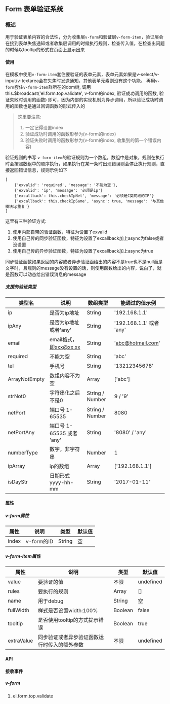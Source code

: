 ## Form 表单验证系统

### 概述
用于验证表单内容的合法性，分为收集层`v-form`和验证层`v-form-item`，验证层会在接到表单失焦通知或者收集层调用的时候执行规则，检查传入值，在检查出问题的时候以tooltip的形式在页面上显示出来

#### 使用
在模板中使用`v-form-item`套住要验证的表单元素，表单元素如果是v-select/v-input/v-textarea会在失焦时发送通知，其他表单元素则没有这个功能。
再用`v-form`套住`v-form-item`群所在的dom树, 调用 this.$broadcast('el.form.top.validate', v-form的index, 验证成功调用的函数, 验证失败时调用的函数) 即可，因为内部的实现机制为异步调用，所以验证成功时调用的函数也是通过回调函数的形式传入的
> 这里要注意: 
> 1. 一定记得设置index
> 2. 验证成功时调用的函数形参为(v-form的index)
> 3. 验证失败时调用的函数形参为(v-form的index, 收集到的第一个错误内容)

验证规则的书写
`v-form-item`的验证规则为一个数组，数组中是对象，规则在执行时会按照数组中的顺序执行，如果执行在某一条时出现错误则会停止执行规则，直接返回错误信息，规则示例如下
```
[
    {'exvalid': 'required', 'message': '不能为空'},
    {'exvalid': 'ip', 'message': '必须是ip'}
    {'excallback': this.checkIpNet', 'message': '必须是C类网段的IP'}
    {'excallback': this.checkIpSame', 'async': true, 'message': '与其他模块ip重复'}
]
```

这里有三种验证方式: 
1. 使用内部自带的验证函数，特征为设置了exvalid
2. 使用自己传的同步验证函数，特征为设置了excallback加上async为false或者没设置
3. 使用自己传的异步验证函数，特征为设置了excallback加上async为true

同步验证函数如果返回的内容或者异步验证函给出的内容不是true也不是null而是文字时，且规则的message没有设置的话，则使用函数给出的内容，说白了，就是函数可以动态给出错误消息的message

##### 支援的验证类型
类型名 | 说明 | 数组类型 | 能通过的值示例
------------ | ------------- | ------------- | -------------
ip | 是否为ip地址 | String | '192.168.1.1'
ipAny | 是否为ip地址或者'any' | String | '192.168.1.1' 或者 'any'
email | email格式，即xxx@xx.xx | String | 'abc@hotmail.com'
required | 不能为空 | String | 'abc'
tel | 手机号 | String | '13212345678'
ArrayNotEmpty | 数组内容不为空 | Array | ['abc']
strNot0 | 字符串化之后不是0 | String / Number | 9 / '9'
netPort | 端口号 1-65535 | String / Number | 8080
netPortAny | 端口号 1-65535 或者 'any' | String | '8080' / 'any'
numberType | 数字，非字符串 | Number | 1
ipArray | ip的数组 | Array | ['192.168.1.1']
isDayStr | 日期形式 yyyy-hh-mm | String | '2017-01-11'


#### 属性
##### v-form属性
属性 | 说明 | 类型 | 默认值
------------ | ------------- | ------------- | -------------
index | v-form的ID | String | 空
##### v-form-item属性
属性 | 说明 | 类型 | 默认值
------------ | ------------- | ------------- | -------------
value | 要验证的值 | 不限 | undefined
rules | 要执行的规则 | Array | []
name | 用于debug | String | 空
fullWidth | 样式是否设置width:100% | Boolean | false
tooltip | 是否使用tooltip的方式提示错误 | Boolean | true
extraValue | 同步验证或者异步验证函数运行时传入的额外参数 | 不限 | undefined

#### API

#### 接收事件
##### v-form
1. el.form.top.validate
